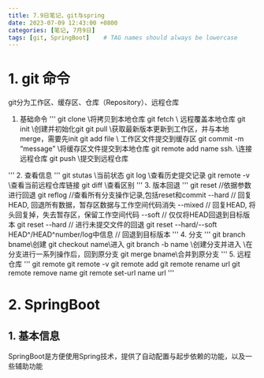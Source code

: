 ```yaml
---
title: 7.9日笔记，git与spring
date: 2023-07-09 12:43:00 +0800
categories: [笔记, 7月9日]
tags: [git, SpringBoot]    # TAG names should always be lowercase
---
```


# 1. git 命令
git分为工作区、缓存区、仓库（Repository）、远程仓库
1. 基础命令
 ''' 
 git clone \\将拷贝到本地仓库
 git fetch \\ 远程覆盖本地仓库
 git init \\创建并初始化git
 git pull \\获取最新版本更新到工作区，并与本地merge，需要先init
 git add file \\ 工作区文件提交到缓存区
 git commit -m “message” \\将缓存区文件提交到本地仓库
 git remote add name ssh. \\连接远程仓库
 git push \\提交到远程仓库

 '''
2. 查看信息
'''
git stutas \\当前状态
git log \\查看历史提交记录
git remote -v \\查看当前远程仓库链接
git diff \\查看区别
'''
3. 版本回退
'''
git reset //依据参数进行回退
git reflog //查看所有分支操作记录,包括reset和commit
--hard // 回复HEAD, 回退所有数据，暂存区数据与工作空间代码消失
--mixed // 回复HEAD, 将头回复掉，失去暂存区，保留工作空间代码
--soft // 仅仅将HEAD回退到目标版本
git reset --hard  // 进行未提交文件的回退
git reset --hard/--soft HEAD^/HEAD^number/log中信息  // 回退到目标版本
'''
4. 分支
'''
git branch bname\\创建
git checkout name\\进入
git branch -b name \\创建分支并进入
\\在分支进行一系列操作后，回到原分支
git merge bname\\合并到原分支
'''
5. 远程仓库
'''
git remote
git remote -v
git remote add 
git remote rename url
git remote remove name
git remote set-url name url
'''

# 2. SpringBoot
## 1. 基本信息
SpringBoot是方便使用Spring技术，提供了自动配置与起步依赖的功能，以及一些辅助功能

